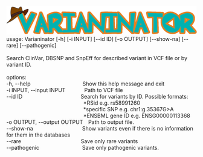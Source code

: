 ![Logo](images/logo.png)
usage: Varianinator [-h] [-i INPUT] [--id ID] [-o OUTPUT] [--show-na] [--rare] [--pathogenic] \
 \
Search ClinVar, DBSNP and SnpEff for described variant in VCF file or by variant ID. \
 \
options: \
  -h, --help &emsp;&emsp;&emsp;&emsp;&emsp;&emsp;&emsp;&emsp; &emsp; Show this help message and exit \
  -i INPUT, --input INPUT &emsp;&emsp;&emsp; Path to VCF file \
  --id ID&emsp;&emsp;&emsp;&emsp;&emsp;&emsp;&emsp;&emsp;&emsp;&emsp;&emsp;Search for variants by ID. Possible formats: \
  &emsp;&emsp;&emsp;&emsp;&emsp;&emsp;&emsp;&emsp;&emsp;&emsp;&emsp;&emsp; &emsp; &emsp;*RSid e.g. rs58991260 \
  &emsp;&emsp;&emsp;&emsp;&emsp;&emsp;&emsp;&emsp;&emsp;&emsp;&emsp;&emsp; &emsp; &emsp;*specific SNP e.g. chr1:g.35367G>A \
  &emsp;&emsp;&emsp;&emsp;&emsp;&emsp;&emsp;&emsp;&emsp;&emsp;&emsp;&emsp; &emsp; &emsp;*ENSBML gene ID e.g. ENSG00000113368 \
  -o OUTPUT, --output OUTPUT&emsp;Path to output file. \
  --show-na&emsp;&emsp;&emsp;&emsp;&emsp;&emsp;&emsp;&emsp; &emsp;Show variants even if there is no information for them in the databases \
  --rare &emsp;&emsp;&emsp;&emsp;&emsp;&emsp;&emsp;&emsp;&emsp;&emsp;&emsp;Save only rare variants \
  --pathogenic &emsp;&emsp;&emsp;&emsp; &emsp; &emsp; &emsp;Save only pathogenic variants. 
